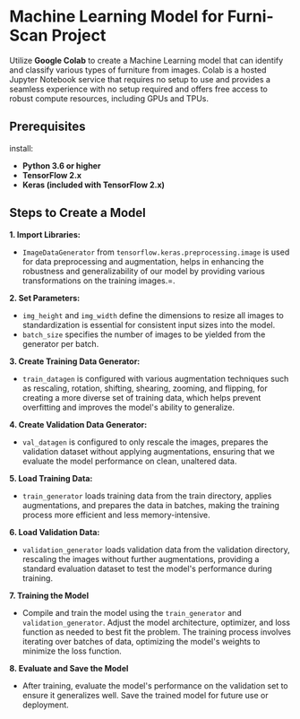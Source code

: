 # Machine Learning Model for Furni-Scan Project

Utilize **Google Colab** to create a Machine Learning model that can identify and classify various types of furniture from images. Colab is a hosted Jupyter Notebook service that requires no setup to use and provides a seamless experience with no setup required and offers free access to robust compute resources, including GPUs and TPUs.


## Prerequisites

 install:

- **Python 3.6 or higher**
- **TensorFlow 2.x**
- **Keras (included with TensorFlow 2.x)**


## Steps to Create a Model

**1. Import Libraries:**

- `ImageDataGenerator` from `tensorflow.keras.preprocessing.image` is used for data preprocessing and augmentation, helps in enhancing the robustness and generalizability of our model by providing various transformations on the training images.=.

**2. Set Parameters:**

- `img_height` and `img_width` define the dimensions to resize all images to standardization is essential for consistent input sizes into the model.
- `batch_size` specifies the number of images to be yielded from the generator per batch.

**3. Create Training Data Generator:**

- `train_datagen` is configured with various augmentation techniques such as rescaling, rotation, shifting, shearing, zooming, and flipping, for creating a more diverse set of training data, which helps prevent overfitting and improves the model's ability to generalize.

**4. Create Validation Data Generator:**

- `val_datagen` is configured to only rescale the images, prepares the validation dataset without applying augmentations, ensuring that we evaluate the model performance on clean, unaltered data.

**5. Load Training Data:**

- `train_generator` loads training data from the train directory, applies augmentations, and prepares the data in batches, making the training process more efficient and less memory-intensive.

**6. Load Validation Data:**

- `validation_generator` loads validation data from the validation directory, rescaling the images without further augmentations, providing a standard evaluation dataset to test the model's performance during training.

**7. Training the Model**

- Compile and train the model using the `train_generator` and `validation_generator`. Adjust the model architecture, optimizer, and loss function as needed to best fit the problem. The training process involves iterating over batches of data, optimizing the model's weights to minimize the loss function.

**8. Evaluate and Save the Model**

- After training, evaluate the model's performance on the validation set to ensure it generalizes well. Save the trained model for future use or deployment.
